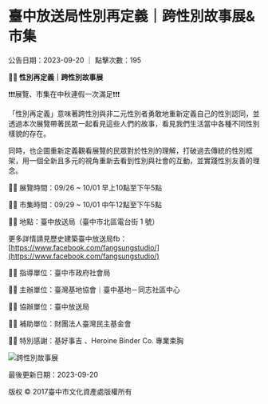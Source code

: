 # 臺中放送局性別再定義｜跨性別故事展&市集

公告日期：2023-09-20 ｜ 點擊次數：195

**🏳️‍⚧️ 性別再定義｜跨性別故事展**

❗️❗️❗️展覽、市集在中秋連假一次滿足❗️❗️❗️

「性別再定義」意味著跨性別與非二元性別者勇敢地重新定義自己的性別認同，並透過本次展覽帶著民眾一起看見這些人們的故事，看見我們生活當中各種不同性別樣貌的存在。

同時，也企圖重新定義觀看展覽的民眾對於性別的理解，打破過去傳統的性別框架，用一個全新且多元的視角重新去看到性別與社會的互動，並實踐性別友善的理念。

🏳️‍⚧️ 展覽時間：09/26 ~ 10/01 早上10點至下午5點

🏳️‍⚧️ 市集時間：09/29 ~ 10/01 中午12點至下午5點

🏳️‍⚧️ 地點：臺中放送局（臺中市北區電台街 1 號）

更多詳情請見歷史建築臺中放送局fb：[https://www.facebook.com/fangsungstudio/](https://www.facebook.com/fangsungstudio/)

🏳️‍⚧️ 指導單位：臺中市政府社會局

🏳️‍⚧️ 主辦單位：臺灣基地協會｜臺中基地－同志社區中心

🏳️‍⚧️ 協辦單位：臺中放送局

🏳️‍⚧️ 補助單位：財團法人臺灣民主基金會

🏳️‍⚧️ 特別感謝：基好事吉 、Heroine Binder Co. 專業束胸

![跨性別故事展](https://www.tchac.taichung.gov.tw/uploads/tchac/images/large/b9e21001-147a-4ca1-a868-1da8ca2f5119.jpg)

最後更新日期：2023-09-20

版权 © 2017臺中市文化資產處版權所有